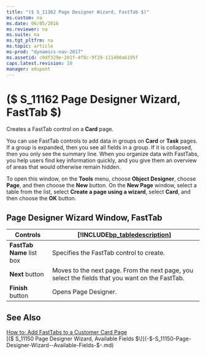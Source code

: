 ```yaml
---
title: "($ S_11162 Page Designer Wizard, FastTab $)"
ms.custom: na
ms.date: 06/05/2016
ms.reviewer: na
ms.suite: na
ms.tgt_pltfrm: na
ms.topic: article
ms-prod: "dynamics-nav-2017"
ms.assetid: c0df329e-201f-4f8c-9f29-111490a6195f
caps.latest.revision: 10
manager: edupont
---
```

# ($ S_11162 Page Designer Wizard, FastTab $)
Creates a FastTab control on a **Card** page.  
  
 You can use FastTab controls to add data in groups on **Card** or **Task** pages. If a group is expanded, then you see all fields in a group. If it is collapsed, then you only see the summary line. When you organize data with FastTabs, you help users find key information quickly, and you give them an overview of areas that would otherwise remain hidden.  
  
 To open this window, on the **Tools** menu, choose **Object Designer**, choose **Page**, and then choose the **New** button. On the **New Page** window, select a table from the list, select **Create a page using a wizard**, select **Card**, and then choose the **OK** button.  
  
## Page Designer Wizard Window, FastTab  
  
|Controls|[!INCLUDE[bp_tabledescription](includes/bp_tabledescription_md.md)]|  
|--------------|---------------------------------------|  
|**FastTab Name** list box|Specifies the FastTab control to create.|  
|**Next** button|Moves to the next page. From the next page, you select the fields that you want on the FastTab.|  
|**Finish** button|Opens Page Designer.|  
  
## See Also  
 [How to: Add FastTabs to a Customer Card Page](../Topic/How%20to:%20Add%20FastTabs%20to%20a%20Customer%20Card%20Page.md)   
 [\($ S\_11150 Page Designer Wizard, Available Fields $\)](-$-S_11150-Page-Designer-Wizard--Available-Fields-$-.md)